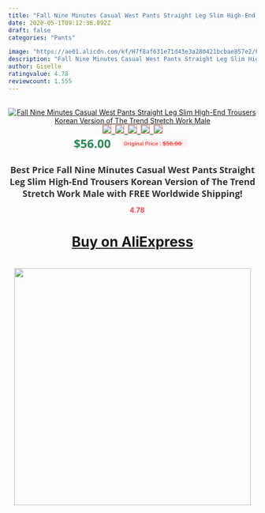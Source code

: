 ```yaml
---
title: "Fall Nine Minutes Casual West Pants Straight Leg Slim High-End Trousers Korean Version  of The Trend Stretch Work Male"
date: 2020-05-1T09:12:36.892Z
draft: false
categories: "Pants"

image: "https://ae01.alicdn.com/kf/H7f8af631e71d43e3a280421bcbae857e2/Fall-Nine-Minutes-Casual-West-Pants-Straight-Leg-Slim-High-End-Trousers-Korean-Version-of-The.jpg"
description: "Fall Nine Minutes Casual West Pants Straight Leg Slim High-End Trousers Korean Version  of The Trend Stretch Work Male"
author: Giselle
ratingvalue: 4.78
reviewcount: 1.555
---
```

<br>
<div style="text-align: center;">
<a href="https://s.click.aliexpress.com/e/_9wQK3b" target="_blank" rel="nofollow noopener noreferrer"><img alt="Fall Nine Minutes Casual West Pants Straight Leg Slim High-End Trousers Korean Version  of The Trend Stretch Work Male" class="magnifier-image" src="https://ae01.alicdn.com/kf/H7f8af631e71d43e3a280421bcbae857e2/Fall-Nine-Minutes-Casual-West-Pants-Straight-Leg-Slim-High-End-Trousers-Korean-Version-of-The.jpg_640x640.jpg">
<br>
<img style="border:1px solid salmon" src="https://ae01.alicdn.com/kf/H7f8af631e71d43e3a280421bcbae857e2/Fall-Nine-Minutes-Casual-West-Pants-Straight-Leg-Slim-High-End-Trousers-Korean-Version-of-The.jpg_120x120.jpg">&nbsp;&nbsp;<img style="border:1px solid salmon" src="https://ae01.alicdn.com/kf/Hc3f504b9eb6c41faa47860fc120ad60bv/Fall-Nine-Minutes-Casual-West-Pants-Straight-Leg-Slim-High-End-Trousers-Korean-Version-of-The.jpg_120x120.jpg">&nbsp;&nbsp;<img style="border:1px solid salmon" src="https://ae01.alicdn.com/kf/H9ce36195ca26464aa9aada91e5bf289b6/Fall-Nine-Minutes-Casual-West-Pants-Straight-Leg-Slim-High-End-Trousers-Korean-Version-of-The.jpg_120x120.jpg">&nbsp;&nbsp;<img style="border:1px solid salmon" src="https://ae01.alicdn.com/kf/H093420fa0f934880a4465e86265c9b56y/Fall-Nine-Minutes-Casual-West-Pants-Straight-Leg-Slim-High-End-Trousers-Korean-Version-of-The.jpg_120x120.jpg">&nbsp;&nbsp;<img style="border:1px solid salmon" src="https://ae01.alicdn.com/kf/H0279ba7689cb45cba9e41b91a556107ba/Fall-Nine-Minutes-Casual-West-Pants-Straight-Leg-Slim-High-End-Trousers-Korean-Version-of-The.jpg_120x120.jpg"></a></div><br0>
<div style="text-align: center;"><span style="background-color: white; border: 0px; box-sizing: border-box; color: seagreen; display: inline-block; font-family: &quot;open sans&quot; , &quot;arial&quot; , &quot;helvetica&quot; , sans-serif , &quot;heiti&quot;; font-size: 24px; font-stretch: inherit; font-weight: 700; line-height: inherit; margin: 0px 10px 0px 0px; padding: 0px; vertical-align: middle;">$56.00 </span>
<span style="background: rgb(255 , 241 , 241); border-radius: 3px; border: 0px; box-sizing: border-box; color: #ff4747; display: inline-block; font-family: inherit; font-size: 12px; font-stretch: inherit; font-style: inherit; font-variant: inherit; font-weight: 600; line-height: inherit; margin: 0px; padding: 2px 5px; transform: scale(0.9); vertical-align: middle;">Original Price : <b style="text-decoration: line-through;">$56.00 </b> &nbsp;&nbsp;</span></div>
<h1 style="color: #333333; display: inline-block; font-family: &quot;open sans&quot; , &quot;arial&quot; , &quot;helvetica&quot; , sans-serif , &quot;heiti&quot;; font-size: 18px; font-stretch: inherit; font-weight: 700; text-align: center;">Best Price Fall Nine Minutes Casual West Pants Straight Leg Slim High-End Trousers Korean Version  of The Trend Stretch Work Male with FREE Worldwide Shipping!</h1>
<div style="color: #ff4747; text-align: center;">
<img src="https://4.bp.blogspot.com/-M0ZcTcb-5uY/XleCXlxnR4I/AAAAAAAAAEc/OrjgMkXV1oMQFaCRZj5HQwOCBcu3w1FegCPcBGAYYCw/s1600/star.png" style="height: 15px;">&nbsp;<b>4.78</b></div>
<div class="button_cont" align="center"><a class="buynow_a" href="https://s.click.aliexpress.com/e/_9wQK3b" target="_blank" rel="nofollow noopener noreferrer"><H1>Buy on AliExpress</H1></a></div><br>
<div class="separator" style="clear: both; text-align: center;">
<img src="https://lh3.googleusercontent.com/-pTy5HemUv9M/XlePHvY0dAI/AAAAAAAAAE4/0nX5iRUoIWY8eMW9Dpxeirr157OZliDIgCLcBGAsYHQ/s1600/badge.gif" width="480">
</div>
